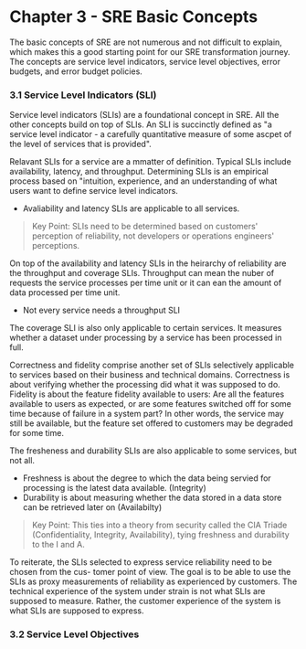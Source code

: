 # Chapter 3 - SRE Basic Concepts
The basic concepts of SRE are not numerous and not difficult to explain, which makes this a good starting point for our SRE transformation journey. The concepts are service level indicators, service level objectives, error budgets, and error budget policies.

### 3.1 Service Level Indicators (SLI)
Service level indicators (SLIs) are a foundational concept in SRE. All the other concepts build on top of SLIs. An SLI is succinctly defined as "a service level indicator - a carefully quantitative measure of some ascpet of the level of services that is provided". 

Relavant SLIs for a service are a mmatter of definition. Typical SLIs include availability, latency, and throughput. Determining SLIs is an empirical process based on "intuition, experience, and an understanding of what users want to define service level indicators. 

- Avaliability and latency SLIs are applicable to all services. 

> Key Point: SLIs need to be determined based on customers' perception of reliability, not developers or operations engineers' perceptions. 

On top of the availability and latency SLIs in the heirarchy of reliability are the throughput and coverage SLIs. Throughput can mean the nuber of requests the service processes per time unit or it can ean the amount of data processed per time unit. 

- Not every service needs a throughput SLI

The coverage SLI is also only applicable to certain services. It measures whether a dataset under processing by a service has been processed in full. 

Correctness and fidelity comprise another set of SLIs selectively applicable to services based on their business and technical domains. Correctness is about verifying whether the processing did what it was supposed to do. Fidelity is about the feature fidelity available to users: Are all the features available to users as expected, or are some features switched off for some time because of failure in a system part? In other words, the service may still be available, but the feature set offered to customers may be degraded for some time.

The fresheness and durability SLIs are also applicable to some services, but not all.

- Freshness is about the degree to which the data being servied for processing is the latest data available. (Integrity)
- Durability is about measuring whether the data stored in a data store can be retrieved later on (Availabilty)

> Key Point: This ties into a theory from security called the CIA Triade (Confidentiality, Integrity, Availability), tying freshness and durability to the I and A. 

To reiterate, the SLIs selected to express service reliability need to be chosen from the cus- tomer point of view. The goal is to be able to use the SLIs as proxy measurements of reliability as experienced by customers. The technical experience of the system under strain is not what SLIs are supposed to measure. Rather, the customer experience of the system is what SLIs are supposed to express.

### 3.2 Service Level Objectives 



